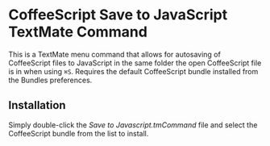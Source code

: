 # CoffeeScript Save to JavaScript TextMate Command #

This is a TextMate menu command that allows for autosaving of CoffeeScript files to JavaScript in the same folder the open CoffeeScript file is in when using `⌘S`. Requires the default CoffeeScript bundle installed from the Bundles preferences.

## Installation ##

Simply double-click the *Save to Javascript.tmCommand* file and select the CoffeeScript bundle from the list to install.